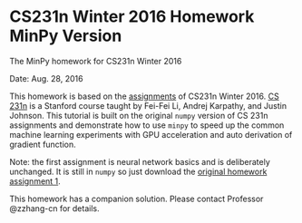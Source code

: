 # CS231n Winter 2016 Homework MinPy Version
The MinPy homework for CS231n Winter 2016

Date: Aug. 28, 2016

This homework is based on the [assignments](http://http://cs231n.github.io/) of CS231n Winter 2016. [CS 231n](http://cs231n.stanford.edu/) is a Stanford course taught by Fei-Fei Li, Andrej Karpathy, and Justin Johnson. This tutorial is built on the original `numpy` version of CS 231n assignments and demonstrate how to use `minpy` to speed up the common machine learning experiments with GPU acceleration and auto derivation of gradient function.

Note: the first assignment is neural network basics and is deliberately unchanged. It is still in `numpy` so just download the [original homework assignment 1](http://cs231n.github.io/assignments2016/assignment1/).

This homework has a companion solution. Please contact Professor @zzhang-cn for details.
